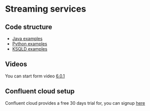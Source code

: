 # Streaming services
## Code structure
* [Java examples](java)
* [Python examples](python)
* [KSQLD examples](ksqldb)

## Videos
You can start form video [6.0.1](https://www.youtube.com/watch?v=hfvju3iOIP0&list=PL3MmuxUbc_hJed7dXYoJw8DoCuVHhGEQb&index=58&ab_channel=DataTalksClub%E2%AC%9B)

## Confluent cloud setup
Confluent cloud provides a free 30 days trial for, you can signup [here](https://www.confluent.io/confluent-cloud/tryfree/)

